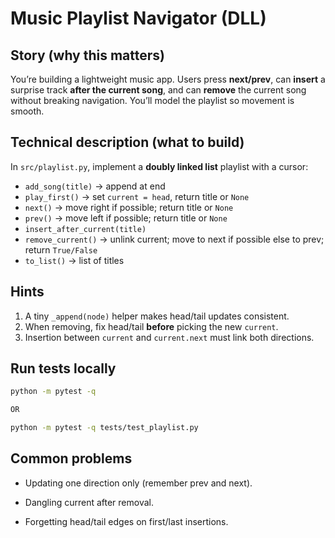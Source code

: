 # Music Playlist Navigator (DLL)

## Story (why this matters)
You’re building a lightweight music app. Users press **next/prev**, can **insert**
a surprise track **after the current song**, and can **remove** the current song
without breaking navigation. You’ll model the playlist so movement is smooth.

## Technical description (what to build)
In `src/playlist.py`, implement a **doubly linked list** playlist with a cursor:

- `add_song(title)` → append at end
- `play_first()` → set `current = head`, return title or `None`
- `next()` → move right if possible; return title or `None`
- `prev()` → move left if possible; return title or `None`
- `insert_after_current(title)`
- `remove_current()` → unlink current; move to next if possible else to prev; return `True/False`
- `to_list()` → list of titles

## Hints
1. A tiny `_append(node)` helper makes head/tail updates consistent.
2. When removing, fix head/tail **before** picking the new `current`.
3. Insertion between `current` and `current.next` must link both directions.

## Run tests locally
```bash
python -m pytest -q

OR

python -m pytest -q tests/test_playlist.py
```

## Common problems
- Updating one direction only (remember prev and next).

- Dangling current after removal.

- Forgetting head/tail edges on first/last insertions.